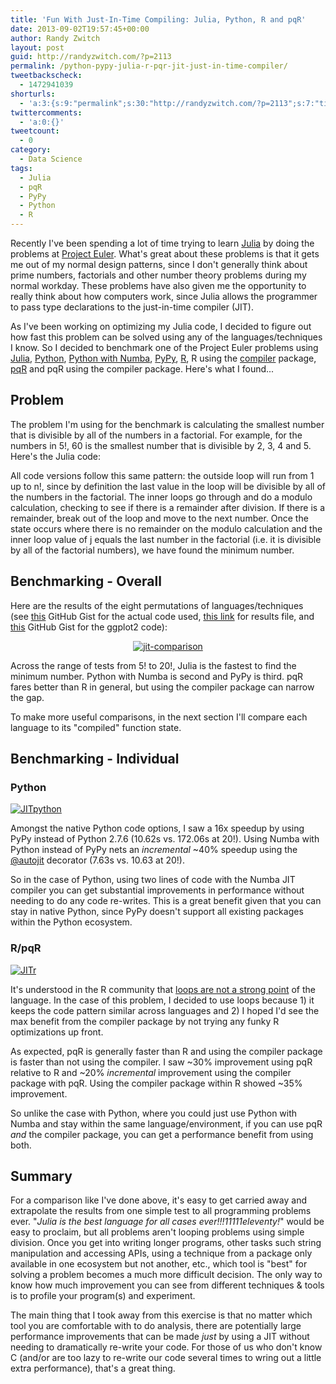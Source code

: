 ```yaml
---
title: 'Fun With Just-In-Time Compiling: Julia, Python, R and pqR'
date: 2013-09-02T19:57:45+00:00
author: Randy Zwitch
layout: post
guid: http://randyzwitch.com/?p=2113
permalink: /python-pypy-julia-r-pqr-jit-just-in-time-compiler/
tweetbackscheck:
  - 1472941039
shorturls:
  - 'a:3:{s:9:"permalink";s:30:"http://randyzwitch.com/?p=2113";s:7:"tinyurl";s:26:"http://tinyurl.com/q4kercy";s:4:"isgd";s:19:"http://is.gd/U9RR23";}'
twittercomments:
  - 'a:0:{}'
tweetcount:
  - 0
category:
  - Data Science
tags:
  - Julia
  - pqR
  - PyPy
  - Python
  - R
---
```

Recently I've been spending a lot of time trying to learn <a title="Julia language" href="http://julialang.org/" target="_blank">Julia</a> by doing the problems at <a title="Project Euler" href="http://projecteuler.net/" target="_blank">Project Euler</a>. What's great about these problems is that it gets me out of my normal design patterns, since I don't generally think about prime numbers, factorials and other number theory problems during my normal workday. These problems have also given me the opportunity to really think about how computers work, since Julia allows the programmer to pass type declarations to the just-in-time compiler (JIT).

As I've been working on optimizing my Julia code, I decided to figure out how fast this problem can be solved using any of the languages/techniques I know. So I decided to benchmark one of the Project Euler problems using <a title="Julia language" href="http://julialang.org/" target="_blank">Julia</a>, <a title="Python language" href="http://python.org/" target="_blank">Python</a>, <a title="Numba" href="http://numba.pydata.org/" target="_blank">Python with Numba</a>, <a title="Pypy" href="http://pypy.org/" target="_blank">PyPy</a>, <a title="R" href="http://cran.us.r-project.org/" target="_blank">R</a>, R using the <a title="R compiler" href="http://stat.ethz.ch/R-manual/R-devel/library/compiler/html/compile.html" target="_blank">compiler</a> package, <a title="pqR" href="http://radfordneal.wordpress.com/2013/06/22/announcing-pqr-a-faster-version-of-r/" target="_blank">pqR</a> and pqR using the compiler package. Here's what I found...



## Problem

The problem I'm using for the benchmark is calculating the smallest number that is divisible by all of the numbers in a factorial. For example, for the numbers in 5!, 60 is the smallest number that is divisible by 2, 3, 4 and 5. Here's the Julia code:

All code versions follow this same pattern: the outside loop will run from 1 up to n!, since by definition the last value in the loop will be divisible by all of the numbers in the factorial. The inner loops go through and do a modulo calculation, checking to see if there is a remainder after division. If there is a remainder, break out of the loop and move to the next number. Once the state occurs where there is no remainder on the modulo calculation and the inner loop value of j equals the last number in the factorial (i.e. it is divisible by all of the factorial numbers), we have found the minimum number.





## Benchmarking - Overall

Here are the results of the eight permutations of languages/techniques (see <a title="GitHub Gist for JIT test" href="https://gist.github.com/randyzwitch/6341926" target="_blank">this</a> GitHub Gist for the actual code used, <a title="compiler results" href="http://randyzwitch.com/wp-content/uploads/2013/09/jit.csv" target="_blank">this link</a> for results file, and <a title="ggplot2 code" href="https://gist.github.com/randyzwitch/6414244" target="_blank">this</a> GitHub Gist for the ggplot2 code):

<p style="text-align: center;">
  <a href="http://i2.wp.com/randyzwitch.com/wp-content/uploads/2013/08/jit-comparison.png"><img class="aligncenter size-full wp-image-2128" alt="jit-comparison" src="http://i0.wp.com/randyzwitch.com/wp-content/uploads/2013/08/jit-comparison-e1377942789214.png?fit=500%2C277" data-recalc-dims="1" /></a>
</p>

Across the range of tests from 5! to 20!, Julia is the fastest to find the minimum number. Python with Numba is second and PyPy is third. pqR fares better than R in general, but using the compiler package can narrow the gap.

To make more useful comparisons, in the next section I'll compare each language to its "compiled" function state.

## Benchmarking - Individual

### Python

[<img class="aligncenter size-full wp-image-2138" alt="JITpython" src="http://i0.wp.com/randyzwitch.com/wp-content/uploads/2013/09/JITpython-e1378131849775.png?fit=500%2C320" data-recalc-dims="1" />](http://i1.wp.com/randyzwitch.com/wp-content/uploads/2013/09/JITpython.png)

Amongst the native Python code options, I saw a 16x speedup by using PyPy instead of Python 2.7.6 (10.62s vs. 172.06s at 20!). Using Numba with Python instead of PyPy nets an _incremental_ ~40% speedup using the <a title="autojit example" href="http://numba.pydata.org/" target="_blank">@autojit</a> decorator (7.63s vs. 10.63 at 20!).

So in the case of Python, using two lines of code with the Numba JIT compiler you can get substantial improvements in performance without needing to do any code re-writes. This is a great benefit given that you can stay in native Python, since PyPy doesn't support all existing packages within the Python ecosystem.

### R/pqR

[<img class="aligncenter size-full wp-image-2143" alt="JITr" src="http://i1.wp.com/randyzwitch.com/wp-content/uploads/2013/09/JITr-e1378132951124.png?fit=500%2C320" data-recalc-dims="1" />](http://i2.wp.com/randyzwitch.com/wp-content/uploads/2013/09/JITr.png)

It's understood in the R community that <a title="Why are R loops slow?" href="http://stackoverflow.com/questions/7142767/why-are-loops-slow-in-r" target="_blank">loops are not a strong point</a> of the language. In the case of this problem, I decided to use loops because 1) it keeps the code pattern similar across languages and 2) I hoped I'd see the max benefit from the compiler package by not trying any funky R optimizations up front.

As expected, pqR is generally faster than R and using the compiler package is faster than not using the compiler. I saw ~30% improvement using pqR relative to R and ~20% _incremental_ improvement using the compiler package with pqR. Using the compiler package within R showed ~35% improvement.

So unlike the case with Python, where you could just use Python with Numba and stay within the same language/environment, if you can use pqR _and_ the compiler package, you can get a performance benefit from using both.

## Summary

For a comparison like I've done above, it's easy to get carried away and extrapolate the results from one simple test to all programming problems ever. "_Julia is the best language for all cases ever!!!11111eleventy!_" would be easy to proclaim, but all problems aren't looping problems using simple division. Once you get into writing longer programs, other tasks such string manipulation and accessing APIs, using a technique from a package only available in one ecosystem but not another, etc., which tool is "best" for solving a problem becomes a much more difficult decision. The only way to know how much improvement you can see from different techniques & tools is to profile your program(s) and experiment.

The main thing that I took away from this exercise is that no matter which tool you are comfortable with to do analysis, there are potentially large performance improvements that can be made _just_ by using a JIT without needing to dramatically re-write your code. For those of us who don't know C (and/or are too lazy to re-write our code several times to wring out a little extra performance), that's a great thing.
